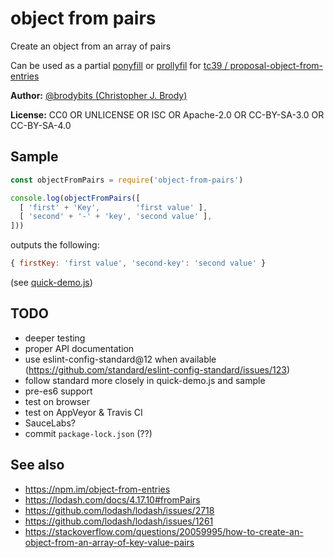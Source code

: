 # object from pairs

Create an object from an array of pairs

Can be used as a partial [ponyfill](https://github.com/sindresorhus/ponyfill) or [prollyfil](https://kikobeats.com/polyfill-ponyfill-and-prollyfill/) for [tc39 / proposal-object-from-entries](https://github.com/tc39/proposal-object-from-entries)

**Author:** [@brodybits (Christopher J. Brody)](https://github.com/brodybits)

**License:** CC0 OR UNLICENSE OR ISC OR Apache-2.0 OR CC-BY-SA-3.0 OR CC-BY-SA-4.0

## Sample

```js
const objectFromPairs = require('object-from-pairs')

console.log(objectFromPairs([
  [ 'first' + 'Key',        'first value' ],
  [ 'second' + '-' + 'key', 'second value' ],
]))
```

outputs the following:

```js
{ firstKey: 'first value', 'second-key': 'second value' }
```

(see [quick-demo.js](./quick-demo.js))

## TODO

- deeper testing
- proper API documentation
- use eslint-config-standard@12 when available (<https://github.com/standard/eslint-config-standard/issues/123>)
- follow standard more closely in quick-demo.js and sample
- pre-es6 support
- test on browser
- test on AppVeyor & Travis CI
- SauceLabs?
- commit `package-lock.json` (??)

## See also

- <https://npm.im/object-from-entries>
- <https://lodash.com/docs/4.17.10#fromPairs>
- <https://github.com/lodash/lodash/issues/2718>
- <https://github.com/lodash/lodash/issues/1261>
- <https://stackoverflow.com/questions/20059995/how-to-create-an-object-from-an-array-of-key-value-pairs>
